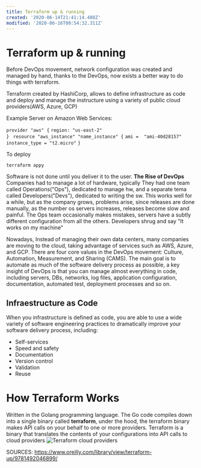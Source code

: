 ```yaml
---
title: Terraform up & running
created: '2020-06-14T21:41:14.488Z'
modified: '2020-06-16T00:54:32.311Z'
---
```


# Terraform up & running
Before DevOps movement, network configuration was created and managed by hand, thanks to the DevOps, now  exists a better way to do things with terraform.

Terraform created by HashiCorp, allows to define infrastructure as code and deploy and manage the instructure using a variety of public cloud providers(AWS, Azure, GCP)

Example Server on Amazon Web Services:

``` provider "aws" { ```
``` region: "us-east-2" ```  
``` } ```
``` resource "aws_instance" "name_instance" {```
``` ami =  "ami-40d28157" ``` 
``` instance_type = "t2.micro" ```
``` } ``` 

To deploy

``` terraform appy ```

Software is not done until you deliver it to the user.
**The Rise of DevOps**
Companies had to manage a lot of hardware, typically They had one team called Operations("Ops"), dedicated to manage hw, and a separate tema called Developers("Devs"), dedicated to writing the sw.
This works well for a while, but as the company grows, problems arise, since releases are done manually, as the number os servers increases, releases become slow and painful. The Ops team occasionally makes mistakes, servers have a subtly different configuration from all the others. Developers shrug and say "It works on my machine"

Nowadays, Instead of managing their own data centers, many companies are moving to the cloud, taking advantage of services such as AWS, Azure, and GCP. 
There are four core values in the DevOps movement: Culture, Automation, Measurement, and Sharing (CAMS). The main goal is to automate as much of the software delivery process as possible, a key insight of DevOps is that you can manage almost everything in code, including servers, DBs, networks, log files, application configuration, documentation, automated test, deployment processes and so on.
## Infraestructure as Code
When you infrastructure is defined as code, you are able to use a wide variety of software engineering practices to dramatically improve your software delivery process, including:
- Self-services
- Speed and safety
- Documentation
- Version control
- Validation
- Reuse

# How Terraform Works
Written in the Golang programming language. The Go code compiles down into a single binary called **terraform**, under the hood, the terraform binary makes API calls on your behalf to one or more providers.
Terraform is a binary that translates the contents of your configurations into API calls to cloud providers
![Terraform cloud providers](https://miro.medium.com/max/332/1*DO9YtvSEfmBb8YHeJ0QW2w.png)

SOURCES:
https://www.oreilly.com/library/view/terraform-up/9781492046899/



